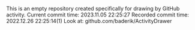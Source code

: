 This is an empty repository created specifically for drawing by GitHub activity.
Current commit time: 2023.11.05 22:25:27
Recorded commit time: 2022.12.26 22:25:14(1)
Look at: github.com/baderik/ActivityDrawer
